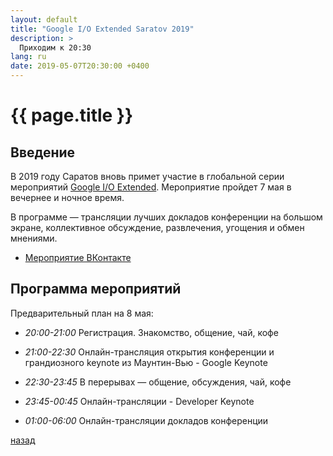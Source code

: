 ```yaml
---
layout: default
title: "Google I/O Extended Saratov 2019"
description: >
  Приходим к 20:30
lang: ru
date: 2019-05-07T20:30:00 +0400
---
```


# [](#header-1) {{ page.title }}

## Введение

В 2019 году Саратов вновь примет участие в глобальной серии мероприятий
[Google I/O Extended](https://events.google.com/io/).
Мероприятие пройдет 7 мая в вечернее и ночное время.

В программе — трансляции лучших докладов конференции на большом экране,
коллективное обсуждение, развлечения, угощения и обмен мнениями.

* [Мероприятие ВКонтакте](https://vk.com/googleio64)

## Программа мероприятий

Предварительный план на 8 мая:

* *20:00-21:00* Регистрация. Знакомство, общение, чай, кофе

* *21:00-22:30* Онлайн-трансляция открытия конференции и грандиозного keynote из Маунтин-Вью - Google Keynote

* *22:30-23:45* В перерывах — общение, обсуждения, чай, кофе

* *23:45-00:45* Онлайн-трансляции - Developer Keynote

* *01:00-06:00* Онлайн-трансляции докладов конференции

[назад](../events/)

